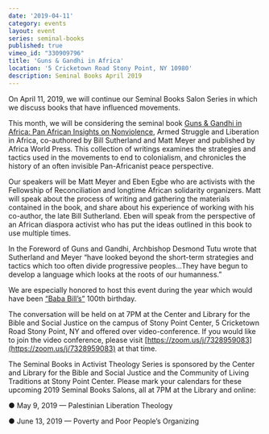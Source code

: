 ```yaml
---
date: '2019-04-11'
category: events
layout: event
series: seminal-books
published: true
vimeo_id: "330909796"
title: 'Guns & Gandhi in Africa'
location: '5 Cricketown Road Stony Point, NY 10980'
description: Seminal Books April 2019
---
```


On April 11, 2019, we will continue our Seminal Books Salon Series in which we discuss books that have influenced movements.

This month, we will be considering the seminal book [Guns & Gandhi in Africa: Pan African Insights on Nonviolence](http://africaworldpressbooks.com/guns-and-gandhi-in-africa-pan-african-insights-on-nonviolence-armed-struggle-and-liberation-in-africa-by-bill-sutherland-and-matt-meyer/), Armed Struggle and Liberation in Africa, co-authored by Bill Sutherland and Matt Meyer and published by Africa World Press. This collection of writings examines the strategies and tactics used in the movements to end to colonialism, and chronicles the history of an often invisible Pan-Africanist peace perspective.

Our speakers will be Matt Meyer and Eben Egbe who are activists with the Fellowship of Reconciliation and longtime African solidarity organizers. Matt will speak about the process of writing and gathering the materials contained in the book, and share about his experience of working with his co-author, the late Bill Sutherland. Eben will speak from the perspective of an African diaspora activist who has put the ideas outlined in this book to use multiple times.

In the Foreword of Guns and Gandhi, Archbishop Desmond Tutu wrote that Sutherland and Meyer “have looked beyond the short-term strategies and tactics which too often divide progressive peoples…They have begun to develop a language which looks at the roots of our humanness.”

We are especially honored to host this event during the year which would have been [“Baba Bill’s”](https://www.warresisters.org/bill-sutherland-1918-2010) 100th birthday.

The conversation will be held on at 7PM at the Center and Library for the Bible and Social Justice on the campus of Stony Point Center, 5 Cricketown Road Stony Point, NY and offered over video-conference. If you would like to join the video conference, please visit [https://zoom.us/j/7328959083](https://zoom.us/j/7328959083) at that time.

The Seminal Books in Activist Theology Series is sponsored by the Center and Library for the Bible and Social Justice and the Community of Living Traditions at Stony Point Center.
Please mark your calendars for these upcoming 2019 Seminal Books Salons, all at 7PM at the Library and online:

● May 9, 2019 — Palestinian Liberation Theology

● June 13, 2019 — Poverty and Poor People’s Organizing
